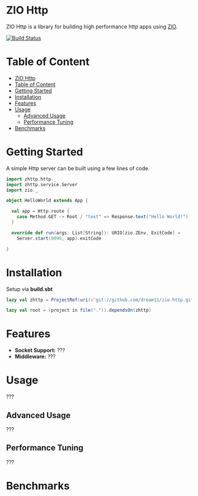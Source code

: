 # ZIO Http

ZIO Http is a library for building high performance http apps using [ZIO].

[![Build Status](https://travis-ci.com/dream11/zio-http.svg?branch=master)](https://travis-ci.com/dream11/zio-http)

[zio]: https://zio.dev
[netty]: http://netty.io

# Table of Content

- [ZIO Http](#zio-http)
- [Table of Content](#table-of-content)
- [Getting Started](#getting-started)
- [Installation](#installation)
- [Features](#features)
- [Usage](#usage)
  - [Advanced Usage](#advanced-usage)
  - [Performance Tuning](#performance-tuning)
- [Benchmarks](#benchmarks)

# Getting Started

A simple Http server can be built using a few lines of code.

```scala
import zhttp.http._
import zhttp.service.Server
import zio._

object HelloWorld extends App {

  val app = Http.route {
    case Method.GET -> Root / "text" => Response.text("Hello World!")
  }

  override def run(args: List[String]): URIO[zio.ZEnv, ExitCode] =
    Server.start(8090, app).exitCode

}
```

# Installation

Setup via **build.sbt**

```scala
lazy val zhttp = ProjectRef(uri(s"git://github.com/dream11/zio-http.git"), "zhttp")

lazy val root = (project in file(".")).dependsOn(zhttp)
```

# Features

- **Socket Support:** ???
- **Middleware:** ???

# Usage

???

## Advanced Usage

???

## Performance Tuning

???

# Benchmarks
